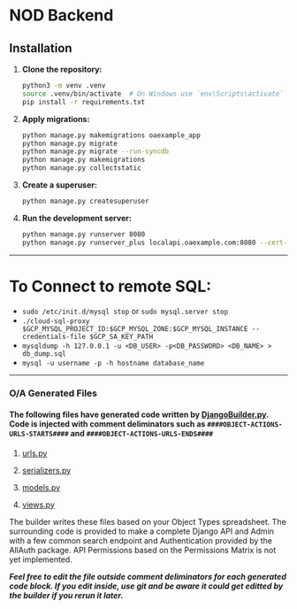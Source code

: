 # NOD Backend

## Installation

1. **Clone the repository:**

    ```sh
    python3 -m venv .venv
    source .venv/bin/activate  # On Windows use `env\Scripts\activate`
    pip install -r requirements.txt
    ```

4. **Apply migrations:**
    ```sh
    python manage.py makemigrations oaexample_app
    python manage.py migrate
    python manage.py migrate --run-syncdb
    python manage.py makemigrations
    python manage.py collectstatic
   
    ```

5. **Create a superuser:**

    ```sh
    python manage.py createsuperuser
    ```

6. **Run the development server:**

    ```sh
    python manage.py runserver 8080
    python manage.py runserver_plus localapi.oaexample.com:8080 --cert-file ~/.ssh/certificate.crt
    ```

------

# To Connect to remote SQL:
- `sudo /etc/init.d/mysql stop` or `sudo mysql.server stop`
- `./cloud-sql-proxy $GCP_MYSQL_PROJECT_ID:$GCP_MYSQL_ZONE:$GCP_MYSQL_INSTANCE --credentials-file $GCP_SA_KEY_PATH`
- `mysqldump -h 127.0.0.1 -u <DB_USER> -p<DB_PASSWORD> <DB_NAME> > db_dump.sql`
- `mysql -u username -p -h hostname database_name`


----
### O/A Generated Files 
#### The following files have generated code written by [DjangoBuilder.py](src/django/DjangoBuilder.py). Code is injected with comment deliminators such as `####OBJECT-ACTIONS-URLS-STARTS####` and `####OBJECT-ACTIONS-URLS-ENDS####`

1. [urls.py](stack/django/oaexample_app/urls.py) 

2. [serializers.py](stack/django/oaexample_app/serializers.py) 

3. [models.py](stack/django/oaexample_app/models.py) 

4. [views.py](stack/django/oaexample_app/views.py) 

The builder writes these files based on your Object Types spreadsheet. The surrounding code is provided to make a complete Django API and Admin with a few common search endpoint and Authentication provided by the AllAuth package. API Permissions based on the Permissions Matrix is not yet implemented.  



***__Feel free to edit the file outside comment deliminators for each generated code block. If you edit inside, use git and be aware it could get editted by the builder if you rerun it later.__***
